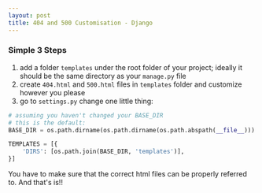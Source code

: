 ```yaml
---
layout: post
title: 404 and 500 Customisation - Django
---
```

### Simple 3 Steps
1. add a folder `templates` under the root folder of your project; ideally it should be the same directory as your `manage.py` file
2. create `404.html` and `500.html` files in `templates` folder and customize however you please
3. go to `settings.py` change one little thing:
```python
# assuming you haven't changed your BASE_DIR
# this is the default:
BASE_DIR = os.path.dirname(os.path.dirname(os.path.abspath(__file__)))

TEMPLATES = [{
	'DIRS': [os.path.join(BASE_DIR, 'templates')],
}]
```
You have to make sure that the correct html files can be properly referred to. And that's is!!


